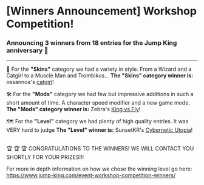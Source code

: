# [Winners Announcement] Workshop Competition!

### Announcing 3 winners from 18 entries for the Jump King anniversary 🎂

---

 👕  For the **"Skins"** category we had a variety in style. From a Wizard and a Catgirl to a Muscle Man and Trombikus...
**The "Skins" category winner is:** <span class="spoiler">ossannoa's <a href="steam://url/CommunityFilePage/3227404893">catgirl</a></span>!

 🛠️   For the **"Mods"** category we had few but impressive additions in such a short amount of time. A character speed modifier and a new game mode.
**The "Mods" category winner is:** <span class="spoiler">Zebra's <a href="steam://url/CommunityFilePage/3217622959">King vs Fly</a></span>!

 🗺️   For the **"Level"** category we had plenty of high quality entries. It was VERY hard to judge 
**The "Level" winner is:** <span class="spoiler">SunsetKR's <a href="steam://url/CommunityFilePage/3213910173">Cybernetic Utopia</a></span>!

<br>
🏆 🏆 🏆  CONGRATULATIONS TO THE WINNERS! WE WILL CONTACT YOU SHORTLY FOR YOUR PRIZES!!!

<br>

For more in depth information on how we chose the winning level go here: https://www.jump-king.com/event-workshop-competition-winners/